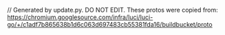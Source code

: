 // Generated by update.py. DO NOT EDIT.
These protos were copied from:
https://chromium.googlesource.com/infra/luci/luci-go/+/c1adf7b865638b1d6c063d697483cb55381fda16/buildbucket/proto
